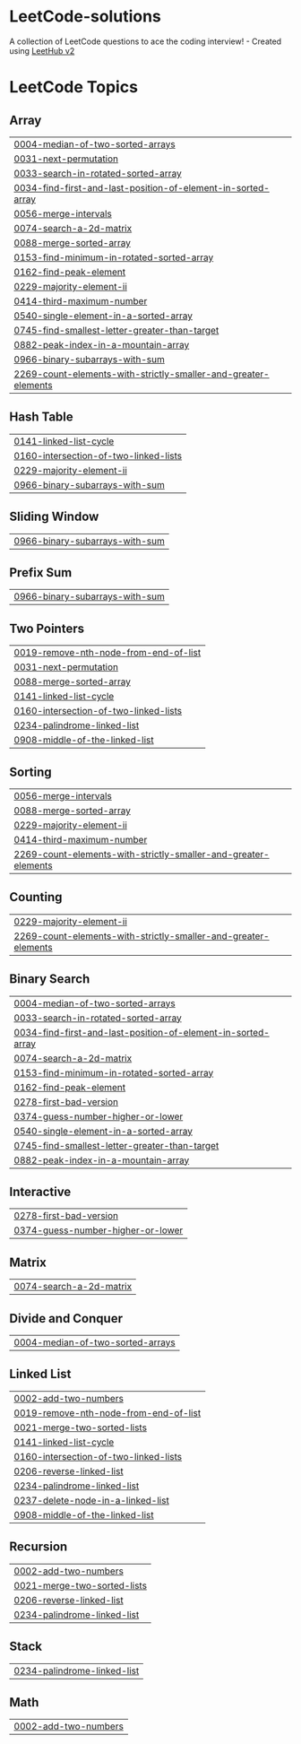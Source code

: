 # LeetCode-solutions
A collection of LeetCode questions to ace the coding interview! - Created using [LeetHub v2](https://github.com/arunbhardwaj/LeetHub-2.0)

<!---LeetCode Topics Start-->
# LeetCode Topics
## Array
|  |
| ------- |
| [0004-median-of-two-sorted-arrays](https://github.com/tejasshinde2113/LeetCode-solutions/tree/master/0004-median-of-two-sorted-arrays) |
| [0031-next-permutation](https://github.com/tejasshinde2113/LeetCode-solutions/tree/master/0031-next-permutation) |
| [0033-search-in-rotated-sorted-array](https://github.com/tejasshinde2113/LeetCode-solutions/tree/master/0033-search-in-rotated-sorted-array) |
| [0034-find-first-and-last-position-of-element-in-sorted-array](https://github.com/tejasshinde2113/LeetCode-solutions/tree/master/0034-find-first-and-last-position-of-element-in-sorted-array) |
| [0056-merge-intervals](https://github.com/tejasshinde2113/LeetCode-solutions/tree/master/0056-merge-intervals) |
| [0074-search-a-2d-matrix](https://github.com/tejasshinde2113/LeetCode-solutions/tree/master/0074-search-a-2d-matrix) |
| [0088-merge-sorted-array](https://github.com/tejasshinde2113/LeetCode-solutions/tree/master/0088-merge-sorted-array) |
| [0153-find-minimum-in-rotated-sorted-array](https://github.com/tejasshinde2113/LeetCode-solutions/tree/master/0153-find-minimum-in-rotated-sorted-array) |
| [0162-find-peak-element](https://github.com/tejasshinde2113/LeetCode-solutions/tree/master/0162-find-peak-element) |
| [0229-majority-element-ii](https://github.com/tejasshinde2113/LeetCode-solutions/tree/master/0229-majority-element-ii) |
| [0414-third-maximum-number](https://github.com/tejasshinde2113/LeetCode-solutions/tree/master/0414-third-maximum-number) |
| [0540-single-element-in-a-sorted-array](https://github.com/tejasshinde2113/LeetCode-solutions/tree/master/0540-single-element-in-a-sorted-array) |
| [0745-find-smallest-letter-greater-than-target](https://github.com/tejasshinde2113/LeetCode-solutions/tree/master/0745-find-smallest-letter-greater-than-target) |
| [0882-peak-index-in-a-mountain-array](https://github.com/tejasshinde2113/LeetCode-solutions/tree/master/0882-peak-index-in-a-mountain-array) |
| [0966-binary-subarrays-with-sum](https://github.com/tejasshinde2113/LeetCode-solutions/tree/master/0966-binary-subarrays-with-sum) |
| [2269-count-elements-with-strictly-smaller-and-greater-elements](https://github.com/tejasshinde2113/LeetCode-solutions/tree/master/2269-count-elements-with-strictly-smaller-and-greater-elements) |
## Hash Table
|  |
| ------- |
| [0141-linked-list-cycle](https://github.com/tejasshinde2113/LeetCode-solutions/tree/master/0141-linked-list-cycle) |
| [0160-intersection-of-two-linked-lists](https://github.com/tejasshinde2113/LeetCode-solutions/tree/master/0160-intersection-of-two-linked-lists) |
| [0229-majority-element-ii](https://github.com/tejasshinde2113/LeetCode-solutions/tree/master/0229-majority-element-ii) |
| [0966-binary-subarrays-with-sum](https://github.com/tejasshinde2113/LeetCode-solutions/tree/master/0966-binary-subarrays-with-sum) |
## Sliding Window
|  |
| ------- |
| [0966-binary-subarrays-with-sum](https://github.com/tejasshinde2113/LeetCode-solutions/tree/master/0966-binary-subarrays-with-sum) |
## Prefix Sum
|  |
| ------- |
| [0966-binary-subarrays-with-sum](https://github.com/tejasshinde2113/LeetCode-solutions/tree/master/0966-binary-subarrays-with-sum) |
## Two Pointers
|  |
| ------- |
| [0019-remove-nth-node-from-end-of-list](https://github.com/tejasshinde2113/LeetCode-solutions/tree/master/0019-remove-nth-node-from-end-of-list) |
| [0031-next-permutation](https://github.com/tejasshinde2113/LeetCode-solutions/tree/master/0031-next-permutation) |
| [0088-merge-sorted-array](https://github.com/tejasshinde2113/LeetCode-solutions/tree/master/0088-merge-sorted-array) |
| [0141-linked-list-cycle](https://github.com/tejasshinde2113/LeetCode-solutions/tree/master/0141-linked-list-cycle) |
| [0160-intersection-of-two-linked-lists](https://github.com/tejasshinde2113/LeetCode-solutions/tree/master/0160-intersection-of-two-linked-lists) |
| [0234-palindrome-linked-list](https://github.com/tejasshinde2113/LeetCode-solutions/tree/master/0234-palindrome-linked-list) |
| [0908-middle-of-the-linked-list](https://github.com/tejasshinde2113/LeetCode-solutions/tree/master/0908-middle-of-the-linked-list) |
## Sorting
|  |
| ------- |
| [0056-merge-intervals](https://github.com/tejasshinde2113/LeetCode-solutions/tree/master/0056-merge-intervals) |
| [0088-merge-sorted-array](https://github.com/tejasshinde2113/LeetCode-solutions/tree/master/0088-merge-sorted-array) |
| [0229-majority-element-ii](https://github.com/tejasshinde2113/LeetCode-solutions/tree/master/0229-majority-element-ii) |
| [0414-third-maximum-number](https://github.com/tejasshinde2113/LeetCode-solutions/tree/master/0414-third-maximum-number) |
| [2269-count-elements-with-strictly-smaller-and-greater-elements](https://github.com/tejasshinde2113/LeetCode-solutions/tree/master/2269-count-elements-with-strictly-smaller-and-greater-elements) |
## Counting
|  |
| ------- |
| [0229-majority-element-ii](https://github.com/tejasshinde2113/LeetCode-solutions/tree/master/0229-majority-element-ii) |
| [2269-count-elements-with-strictly-smaller-and-greater-elements](https://github.com/tejasshinde2113/LeetCode-solutions/tree/master/2269-count-elements-with-strictly-smaller-and-greater-elements) |
## Binary Search
|  |
| ------- |
| [0004-median-of-two-sorted-arrays](https://github.com/tejasshinde2113/LeetCode-solutions/tree/master/0004-median-of-two-sorted-arrays) |
| [0033-search-in-rotated-sorted-array](https://github.com/tejasshinde2113/LeetCode-solutions/tree/master/0033-search-in-rotated-sorted-array) |
| [0034-find-first-and-last-position-of-element-in-sorted-array](https://github.com/tejasshinde2113/LeetCode-solutions/tree/master/0034-find-first-and-last-position-of-element-in-sorted-array) |
| [0074-search-a-2d-matrix](https://github.com/tejasshinde2113/LeetCode-solutions/tree/master/0074-search-a-2d-matrix) |
| [0153-find-minimum-in-rotated-sorted-array](https://github.com/tejasshinde2113/LeetCode-solutions/tree/master/0153-find-minimum-in-rotated-sorted-array) |
| [0162-find-peak-element](https://github.com/tejasshinde2113/LeetCode-solutions/tree/master/0162-find-peak-element) |
| [0278-first-bad-version](https://github.com/tejasshinde2113/LeetCode-solutions/tree/master/0278-first-bad-version) |
| [0374-guess-number-higher-or-lower](https://github.com/tejasshinde2113/LeetCode-solutions/tree/master/0374-guess-number-higher-or-lower) |
| [0540-single-element-in-a-sorted-array](https://github.com/tejasshinde2113/LeetCode-solutions/tree/master/0540-single-element-in-a-sorted-array) |
| [0745-find-smallest-letter-greater-than-target](https://github.com/tejasshinde2113/LeetCode-solutions/tree/master/0745-find-smallest-letter-greater-than-target) |
| [0882-peak-index-in-a-mountain-array](https://github.com/tejasshinde2113/LeetCode-solutions/tree/master/0882-peak-index-in-a-mountain-array) |
## Interactive
|  |
| ------- |
| [0278-first-bad-version](https://github.com/tejasshinde2113/LeetCode-solutions/tree/master/0278-first-bad-version) |
| [0374-guess-number-higher-or-lower](https://github.com/tejasshinde2113/LeetCode-solutions/tree/master/0374-guess-number-higher-or-lower) |
## Matrix
|  |
| ------- |
| [0074-search-a-2d-matrix](https://github.com/tejasshinde2113/LeetCode-solutions/tree/master/0074-search-a-2d-matrix) |
## Divide and Conquer
|  |
| ------- |
| [0004-median-of-two-sorted-arrays](https://github.com/tejasshinde2113/LeetCode-solutions/tree/master/0004-median-of-two-sorted-arrays) |
## Linked List
|  |
| ------- |
| [0002-add-two-numbers](https://github.com/tejasshinde2113/LeetCode-solutions/tree/master/0002-add-two-numbers) |
| [0019-remove-nth-node-from-end-of-list](https://github.com/tejasshinde2113/LeetCode-solutions/tree/master/0019-remove-nth-node-from-end-of-list) |
| [0021-merge-two-sorted-lists](https://github.com/tejasshinde2113/LeetCode-solutions/tree/master/0021-merge-two-sorted-lists) |
| [0141-linked-list-cycle](https://github.com/tejasshinde2113/LeetCode-solutions/tree/master/0141-linked-list-cycle) |
| [0160-intersection-of-two-linked-lists](https://github.com/tejasshinde2113/LeetCode-solutions/tree/master/0160-intersection-of-two-linked-lists) |
| [0206-reverse-linked-list](https://github.com/tejasshinde2113/LeetCode-solutions/tree/master/0206-reverse-linked-list) |
| [0234-palindrome-linked-list](https://github.com/tejasshinde2113/LeetCode-solutions/tree/master/0234-palindrome-linked-list) |
| [0237-delete-node-in-a-linked-list](https://github.com/tejasshinde2113/LeetCode-solutions/tree/master/0237-delete-node-in-a-linked-list) |
| [0908-middle-of-the-linked-list](https://github.com/tejasshinde2113/LeetCode-solutions/tree/master/0908-middle-of-the-linked-list) |
## Recursion
|  |
| ------- |
| [0002-add-two-numbers](https://github.com/tejasshinde2113/LeetCode-solutions/tree/master/0002-add-two-numbers) |
| [0021-merge-two-sorted-lists](https://github.com/tejasshinde2113/LeetCode-solutions/tree/master/0021-merge-two-sorted-lists) |
| [0206-reverse-linked-list](https://github.com/tejasshinde2113/LeetCode-solutions/tree/master/0206-reverse-linked-list) |
| [0234-palindrome-linked-list](https://github.com/tejasshinde2113/LeetCode-solutions/tree/master/0234-palindrome-linked-list) |
## Stack
|  |
| ------- |
| [0234-palindrome-linked-list](https://github.com/tejasshinde2113/LeetCode-solutions/tree/master/0234-palindrome-linked-list) |
## Math
|  |
| ------- |
| [0002-add-two-numbers](https://github.com/tejasshinde2113/LeetCode-solutions/tree/master/0002-add-two-numbers) |
<!---LeetCode Topics End-->